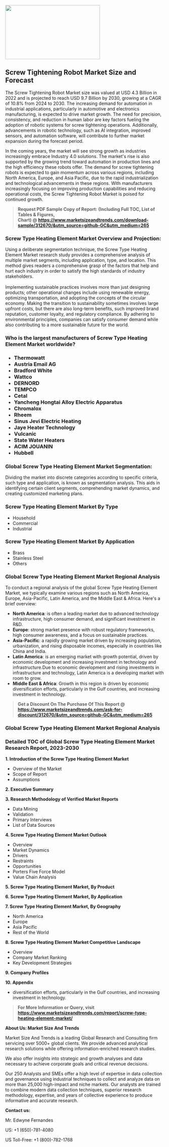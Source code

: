 <p><img class="alignnone size-medium wp-image-20088" src="https://ffe5etoiles.com/wp-content/uploads/2024/12/MST1-300x171.png" alt="" width="300" height="171" /></p><h2>Screw Tightening Robot Market Size and Forecast</h2><p>The Screw Tightening Robot Market size was valued at USD 4.3 Billion in 2022 and is projected to reach USD 9.7 Billion by 2030, growing at a CAGR of 10.8% from 2024 to 2030. The increasing demand for automation in industrial applications, particularly in automotive and electronics manufacturing, is expected to drive market growth. The need for precision, consistency, and reduction in human labor are key factors fueling the adoption of robotic systems for screw tightening operations. Additionally, advancements in robotic technology, such as AI integration, improved sensors, and automation software, will contribute to further market expansion during the forecast period.</p><p>In the coming years, the market will see strong growth as industries increasingly embrace Industry 4.0 solutions. The market's rise is also supported by the growing trend toward automation in production lines and the high efficiency these robots offer. The demand for screw tightening robots is expected to gain momentum across various regions, including North America, Europe, and Asia Pacific, due to the rapid industrialization and technological advancements in these regions. With manufacturers increasingly focusing on improving production capabilities and reducing operational costs, the Screw Tightening Robot Market is poised for continued growth.</p></p><blockquote id="" class=""><strong>Request PDF Sample Copy of Report: (Including Full TOC, List of Tables &amp; Figures, Chart)&nbsp;@&nbsp;<strong><a href="https://www.marketsizeandtrends.com/download-sample/312670/&utm_source=github-GC&utm_medium=265" target="_blank">https://www.marketsizeandtrends.com/download-sample/312670/&utm_source=github-GC&utm_medium=265</a></strong></strong></blockquote><h3 id="" class="">Screw Type Heating Element Market&nbsp;Overview and Projection:</h3><p id="" class="">Using a deliberate segmentation technique, the Screw Type Heating Element Market research study provides a comprehensive analysis of multiple market segments, including application, type, and location. This method gives readers a comprehensive grasp of the factors that help and hurt each industry in order to satisfy the high standards of industry stakeholders. <br /> <br />Implementing sustainable practices involves more than just designing products; other operational changes include using renewable energy, optimizing transportation, and adopting the concepts of the circular economy. Making the transition to sustainability sometimes involves large upfront costs, but there are also long-term benefits, such improved brand reputation, customer loyalty, and regulatory compliance. By adhering to environmental principles, companies can satisfy consumer demand while also contributing to a more sustainable future for the world.</p><h3 id="" class="">Who is the largest manufacturers of&nbsp;Screw Type Heating Element Market worldwide?</h3><h3 class=""><p><ul><li>Thermowatt </li><li> Austria Email AG </li><li> Bradford White </li><li> Wattco </li><li> DERNORD </li><li> TEMPCO </li><li> Cetal </li><li> Yancheng Hongtai Alloy Electric Apparatus </li><li> Chromalox </li><li> Rheem </li><li> Sinus Jevi Electric Heating </li><li> Jaye Heater Technology </li><li> Vulcanic </li><li> State Water Heaters </li><li> ACIM JOUANIN </li><li> Hubbell</li></ul></p></h3><h3 id="" class="">Global&nbsp;Screw Type Heating Element Market Segmentation:</h3><p id="" class="">Dividing the market into discrete categories according to specific criteria, such type and application, is known as segmentation analysis. This aids in identifying certain client segments, comprehending market dynamics, and creating customized marketing plans.</p><h3 id="" class="">Screw Type Heating Element Market&nbsp;By Type</h3><p><p><ul><li>Household</li><li> Commercial</li><li> Industrial</p></li></ul></p></p><h3 id="" class="">Screw Type Heating Element Market&nbsp;By Application</h3><p class=""><p><ul><li>Brass</li><li> Stainless Steel</li><li> Others</li></ul></p></p><h3 id="" class="">Global Screw Type Heating Element Market Regional Analysis</h3><p id="" class="">To conduct a regional analysis of the global Screw Type Heating Element Market, we typically examine various regions such as North America, Europe, Asia-Pacific, Latin America, and the Middle East &amp; Africa. Here's a brief overview:</p><ul><li><strong>North America</strong>: is often a leading market due to advanced technology infrastructure, high consumer demand, and significant investment in R&amp;D.</li><li><strong>Europe</strong>: strong market presence with robust regulatory frameworks, high consumer awareness, and a focus on sustainable practices.</li><li><strong>Asia-Pacific</strong>: a rapidly growing market driven by increasing population, urbanization, and rising disposable incomes, especially in countries like China and India.</li><li><strong>Latin America</strong>: is an emerging market with growth potential, driven by economic development and increasing investment in technology and infrastructure.Due to economic development and rising investments in infrastructure and technology, Latin America is a developing market with room to grow.</li><li><strong>Middle East &amp; Africa</strong>: Growth in this region is driven by economic diversification efforts, particularly in the Gulf countries, and increasing investment in technology.</li></ul><blockquote id="" class=""><strong>Get a Discount On The Purchase Of This Report @ <strong><a href="https://www.marketsizeandtrends.com/ask-for-discount/312670/&utm_source=github-GC&utm_medium=265" target="_blank">https://www.marketsizeandtrends.com/ask-for-discount/312670/&utm_source=github-GC&utm_medium=265</a></strong></strong></blockquote><h3 id="" class="">Global Screw Type Heating Element Market Regional Analysis</h3><h3 id="" class="">Detailed TOC of Global Screw Type Heating Element Market Research Report, 2023-2030</h3><p id="" class=""><strong>1. Introduction of the Screw Type Heating Element Market</strong></p><ul><li>Overview of the Market</li><li>Scope of Report</li><li>Assumptions</li></ul><p id="" class=""><strong>2. Executive Summary</strong></p><p id="" class=""><strong>3. Research Methodology of Verified Market Reports</strong></p><ul><li>Data Mining</li><li>Validation</li><li>Primary Interviews</li><li>List of Data Sources</li></ul><p id="" class=""><strong>4. Screw Type Heating Element Market Outlook</strong></p><ul><li>Overview</li><li>Market Dynamics</li><li>Drivers</li><li>Restraints</li><li>Opportunities</li><li>Porters Five Force Model</li><li>Value Chain Analysis</li></ul><p id="" class=""><strong>5. Screw Type Heating Element Market, By Product</strong></p><p id="" class=""><strong>6. Screw Type Heating Element Market, By Application</strong></p><p id="" class=""><strong>7. Screw Type Heating Element Market, By Geography</strong></p><ul><li>North America</li><li>Europe</li><li>Asia Pacific</li><li>Rest of the World</li></ul><p id="" class=""><strong>8. Screw Type Heating Element Market Competitive Landscape</strong></p><ul><li>Overview</li><li>Company Market Ranking</li><li>Key Development Strategies</li></ul><p id="" class=""><strong>9. Company Profiles</strong></p><p id="" class=""><strong>10. Appendix</strong></p><ul><li>diversification efforts, particularly in the Gulf countries, and increasing investment in technology.</li></ul><blockquote id="" class=""><strong>For More Information or Query, visit <strong><strong><a href="https://www.marketsizeandtrends.com/report/screw-type-heating-element-market/" target="_blank">https://www.marketsizeandtrends.com/report/screw-type-heating-element-market/</a></strong></strong></strong></blockquote><p id="" class=""><strong>About Us: Market Size And Trends</strong></p><p id="" class="">Market Size And Trends is a leading Global Research and Consulting firm servicing over 5000+ global clients. We provide advanced analytical research solutions while offering information-enriched research studies.</p><p id="" class="">We also offer insights into strategic and growth analyses and data necessary to achieve corporate goals and critical revenue decisions.</p><p id="" class="">Our 250 Analysts and SMEs offer a high level of expertise in data collection and governance using industrial techniques to collect and analyze data on more than 25,000 high-impact and niche markets. Our analysts are trained to combine modern data collection techniques, superior research methodology, expertise, and years of collective experience to produce informative and accurate research.</p><p id="" class=""><strong>Contact us:</strong></p><p id="" class="">Mr. Edwyne Fernandes</p><p id="" class="">US: +1 (650)-781-4080</p><p id="" class="">US Toll-Free: +1 (800)-782-1768</p>
